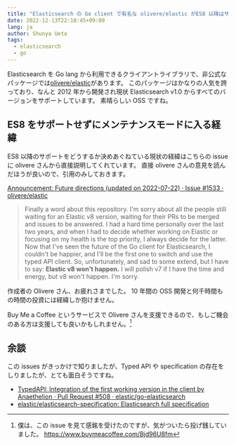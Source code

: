 ```yaml
---
title: "Elasticsearch の Go client で有名な olivere/elastic がES8 以降はサポートしないので、利用者は公式クライアントに移行しよう"
date: 2022-12-13T22:18:45+09:00
lang: ja
author: Shunya Ueta
tags:
  - elasticsearch
  - go
---
```


Elasticsearch を Go lang から利用できるクライアントライブラリで、非公式なパッケージでは[olivere/elastic](https://github.com/olivere/elastic)があります。
このパッケージはかなりの人気を誇っており、なんと 2012 年から開発され現状 Elasticsearch v1.0 からすべてのバージョンをサポートしています。
素晴らしい OSS ですね。

## ES8 をサポートせずにメンテナンスモードに入る経緯

ES8 以降のサポートをどうするか決めあぐねている現状の経緯はこちらの issue に olivere さんから直接説明してくれています。
直接 olivere さんの意見を読んだほうが良いので、引用のみしておきます。

[Announcement: Future directions \(updated on 2022\-07\-22\) · Issue \#1533 · olivere/elastic](https://github.com/olivere/elastic/issues/1533)

> Finally a word about this repository. I'm sorry about all the people still waiting for an Elastic v8 version, waiting for their PRs to be merged and issues to be answered. I had a hard time personally over the last two years, and when I had to decide whether working on Elastic or focusing on my health is the top priority, I always decide for the latter. Now that I've seen the future of the Go client for Elasticsearch, I couldn't be happier, and I'll be the first one to switch and use the typed API client. So, unfortunately, and sad to some extend, but I have to say: **Elastic v8 won't happen.** I will polish v7 if I have the time and energy, but v8 won't happen. I'm sorry.

作成者の Olivere さん、お疲れさまでした。
10 年間の OSS 開発と何千時間もの時間の投資には経緯しか抱けません。

Buy Me a Coffee というサービスで Olivere さんを支援できるので、もしご機会のある方は支援しても良いかもしれません。[^bmc]

## 余談

この issues がきっかけで知りましたが、Typed API や specification の存在をしりましたが、とても面白そうですね。

- [TypedAPI: Integration of the first working version in the client by Anaethelion · Pull Request \#508 · elastic/go\-elasticsearch](https://github.com/elastic/go-elasticsearch/pull/508)
- [elastic/elasticsearch\-specification: Elasticsearch full specification](https://github.com/elastic/elasticsearch-specification)

[^bmc]: 僕は、この issue を見て感銘を受けたのですが、気がついたら投げ銭していました。 https://www.buymeacoffee.com/Bjd96U8fm
